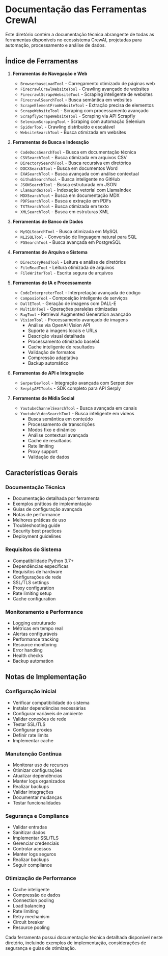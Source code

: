 # Documentação das Ferramentas CrewAI

Este diretório contém a documentação técnica abrangente de todas as ferramentas disponíveis no ecossistema CrewAI, projetadas para automação, processamento e análise de dados.

## Índice de Ferramentas

1. **Ferramentas de Navegação e Web**
   - `BrowserbaseLoadTool` - Carregamento otimizado de páginas web
   - `FirecrawlCrawlWebsiteTool` - Crawling avançado de websites
   - `FirecrawlScrapeWebsiteTool` - Scraping inteligente de websites
   - `FirecrawlSearchTool` - Busca semântica em websites
   - `ScrapeElementFromWebsiteTool` - Extração precisa de elementos
   - `ScrapeWebsiteTool` - Scraping com processamento avançado
   - `ScrapflyScrapeWebsiteTool` - Scraping via API Scrapfly
   - `SeleniumScrapingTool` - Scraping com automação Selenium
   - `SpiderTool` - Crawling distribuído e escalável
   - `WebsiteSearchTool` - Busca otimizada em websites

2. **Ferramentas de Busca e Indexação**
   - `CodeDocsSearchTool` - Busca em documentação técnica
   - `CSVSearchTool` - Busca otimizada em arquivos CSV
   - `DirectorySearchTool` - Busca recursiva em diretórios
   - `DOCXSearchTool` - Busca em documentos Word
   - `EXASearchTool` - Busca avançada com análise contextual
   - `GithubSearchTool` - Busca inteligente no GitHub
   - `JSONSearchTool` - Busca estruturada em JSON
   - `LlamaIndexTool` - Indexação vetorial com LlamaIndex
   - `MDXSearchTool` - Busca em documentação MDX
   - `PDFSearchTool` - Busca e extração em PDFs
   - `TXTSearchTool` - Busca otimizada em texto
   - `XMLSearchTool` - Busca em estruturas XML

3. **Ferramentas de Banco de Dados**
   - `MySQLSearchTool` - Busca otimizada em MySQL
   - `NL2SQLTool` - Conversão de linguagem natural para SQL
   - `PGSearchTool` - Busca avançada em PostgreSQL

4. **Ferramentas de Arquivo e Sistema**
   - `DirectoryReadTool` - Leitura e análise de diretórios
   - `FileReadTool` - Leitura otimizada de arquivos
   - `FileWriterTool` - Escrita segura de arquivos

5. **Ferramentas de IA e Processamento**
   - `CodeInterpreterTool` - Interpretação avançada de código
   - `ComposioTool` - Composição inteligente de serviços
   - `DallETool` - Geração de imagens com DALL-E
   - `MultiOnTool` - Operações paralelas otimizadas
   - `RagTool` - Retrieval Augmented Generation avançado
   - `VisionTool` - Processamento avançado de imagens
     - Análise via OpenAI Vision API
     - Suporte a imagens locais e URLs
     - Descrição visual detalhada
     - Processamento otimizado base64
     - Cache inteligente de resultados
     - Validação de formatos
     - Compressão adaptativa
     - Backup automático

6. **Ferramentas de API e Integração**
   - `SerperDevTool` - Integração avançada com Serper.dev
   - `SerplyAPITools` - SDK completo para API Serply

7. **Ferramentas de Mídia Social**
   - `YoutubeChannelSearchTool` - Busca avançada em canais
   - `YoutubeVideoSearchTool` - Busca inteligente em vídeos
     - Busca semântica em conteúdo
     - Processamento de transcrições
     - Modos fixo e dinâmico
     - Análise contextual avançada
     - Cache de resultados
     - Rate limiting
     - Proxy support
     - Validação de dados

## Características Gerais

### Documentação Técnica
- Documentação detalhada por ferramenta
- Exemplos práticos de implementação
- Guias de configuração avançada
- Notas de performance
- Melhores práticas de uso
- Troubleshooting guide
- Security best practices
- Deployment guidelines

### Requisitos do Sistema
- Compatibilidade Python 3.7+
- Dependências específicas
- Requisitos de hardware
- Configurações de rede
- SSL/TLS settings
- Proxy configuration
- Rate limiting setup
- Cache configuration

### Monitoramento e Performance
- Logging estruturado
- Métricas em tempo real
- Alertas configuráveis
- Performance tracking
- Resource monitoring
- Error handling
- Health checks
- Backup automation

## Notas de Implementação

### Configuração Inicial
- Verificar compatibilidade do sistema
- Instalar dependências necessárias
- Configurar variáveis de ambiente
- Validar conexões de rede
- Testar SSL/TLS
- Configurar proxies
- Definir rate limits
- Implementar cache

### Manutenção Contínua
- Monitorar uso de recursos
- Otimizar configurações
- Atualizar dependências
- Manter logs organizados
- Realizar backups
- Validar integrações
- Documentar mudanças
- Testar funcionalidades

### Segurança e Compliance
- Validar entradas
- Sanitizar dados
- Implementar SSL/TLS
- Gerenciar credenciais
- Controlar acessos
- Manter logs seguros
- Realizar backups
- Seguir compliance

### Otimização de Performance
- Cache inteligente
- Compressão de dados
- Connection pooling
- Load balancing
- Rate limiting
- Retry mechanism
- Circuit breaker
- Resource pooling

Cada ferramenta possui documentação técnica detalhada disponível neste diretório, incluindo exemplos de implementação, considerações de segurança e guias de otimização.
